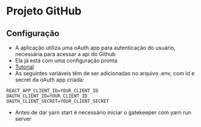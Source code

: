 # Projeto GitHub

## Configuração
- A aplicação utiliza uma oAuth app para autenticação do usuário, necessária para acessar a api do Github
- Ela já está com uma configuração pronta
- [Tutorial](https://developer.github.com/apps/building-oauth-apps/creating-an-oauth-app/)
- As seguintes variáveis têm de ser adicionadas no arquivo .env, com id e secret da oAuth app criada:
```
REACT_APP_CLIENT_ID=YOUR_CLIENT_ID
OAUTH_CLIENT_ID=YOUR_CLIENT_ID
OAUTH_CLIENT_SECRET=YOUR_CLIENT_SECRET
```
- Antes de dar yarn start é necessário iniciar o gatekeeper com yarn run server

